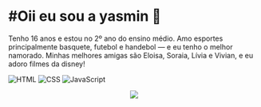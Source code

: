 <h1>
 #Oii eu sou a yasmin 🎀
</h1>


Tenho 16 anos e estou no 2º ano do ensino médio. Amo esportes principalmente basquete, futebol e handebol — e eu tenho o melhor  namorado. Minhas melhores amigas são Eloisa, Soraia, Lívia e Vivian, e eu adoro filmes da disney!






![HTML](https://img.shields.io/badge/-HTML-orange?logo=html5&logoColor=white)
![CSS](https://img.shields.io/badge/-CSS-blue?logo=css3&logoColor=white)
![JavaScript](https://img.shields.io/badge/-JavaScript-yellow?logo=javascript&logoColor=black)



<p align="center">
  <img src="https://i.pinimg.com/originals/5b/fc/91/5bfc914bfd5a9a97c48f8d51a0adc61b.gif" />
</p>

